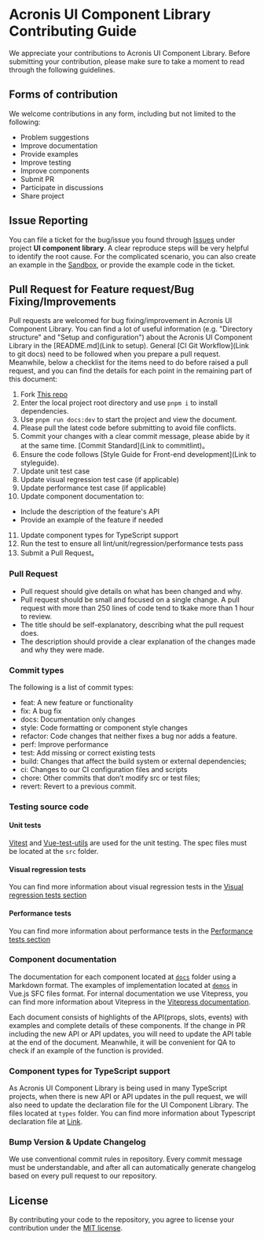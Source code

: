 # Acronis UI Component Library Contributing Guide

We appreciate your contributions to Acronis UI Component Library.
Before submitting your contribution, please make sure to take a moment to read through the following guidelines.

## Forms of contribution

We welcome contributions in any form, including but not limited to the following:

* Problem suggestions
* Improve documentation
* Provide examples
* Improve testing
* Improve components
* Submit PR
* Participate in discussions
* Share project

## Issue Reporting

You can file a ticket for the bug/issue you found through [Issues](https://github.com/acronis/ui-component-library/issues) under project **UI component library**.
A clear reproduce steps will be very helpful to identify the root cause.
For the complicated scenario, you can also create an example in the [Sandbox](https://github.com/acronis/ui-component-library/sandbox/index.vue), or provide the example code in the ticket.

## Pull Request for Feature request/Bug Fixing/Improvements

Pull requests are welcomed for bug fixing/improvement in Acronis UI Component Library.
You can find a lot of useful information (e.g. "Directory structure" and "Setup and configuration") about the Acronis UI Component Library in the [README.md](Link to setup).
General [CI Git Workflow](Link to git docs) need to be followed when you prepare a pull request.
Meanwhile, below a checklist for the items need to do before raised a pull request,
and you can find the details for each point in the remaining part of this document:

1. Fork [This repo](https://github.com/acronis/ui-component-library)
2. Enter the local project root directory and use ```pnpm i``` to install dependencies.
3. Use ```pnpm run docs:dev``` to start the project and view the document.
4. Please pull the latest code before submitting to avoid file conflicts.
5. Commit your changes with a clear commit message, please abide by it at the same time. [Commit Standard](Link to commitlint)。
6. Ensure the code follows [Style Guide for Front-end development](Link to styleguide).
7. Update unit test case
8. Update visual regression test case (if applicable)
9. Update performance test case (if applicable)
10. Update component documentation to:
   - Include the description of the feature's API
   - Provide an example of the feature if needed
11. Update component types for TypeScript support
12. Run the test to ensure all lint/unit/regression/performance tests pass
13. Submit a Pull Request。

### Pull Request

- Pull request should give details on what has been changed and why.
- Pull request should be small and focused on a single change. A pull request with more than 250 lines of code tend to tkake more than 1 hour to review.
- The title should be self-explanatory, describing what the pull request does.
- The description should provide a clear explanation of the changes made and why they were made.

### Commit types

The following is a list of commit types:

- feat: A new feature or functionality
- fix: A bug fix
- docs: Documentation only changes
- style: Code formatting or component style changes
- refactor: Code changes that neither fixes a bug nor adds a feature.
- perf: Improve performance
- test: Add missing or correct existing tests
- build: Changes that affect the build system or external dependencies;
- ci: Changes to our CI configuration files and scripts
- chore: Other commits that don’t modify src or test files;
- revert: Revert to a previous commit.

### Testing source code

#### Unit tests

[Vitest](https://vitest.dev/) and [Vue-test-utils](https://test-utils.vuejs.org/) are used for the unit testing. 
The spec files must be located at the `src` folder.

#### Visual regression tests

You can find more information about visual regression tests in the [Visual regression tests section](https://acronis.github.io/ui-component-library/guide/testing.html#visual-regression-testing-with-cypress)

#### Performance tests

You can find more information about performance tests in the [Performance tests section](https://acronis.github.io/ui-component-library/guide/testing.html#performance-tests)

### Component documentation

The documentation for each component located at [`docs`](packages/documentation) folder using a Markdown format.
The examples of implementation located at [`demos`](packages/documentation/demos) in Vue.js SFC files format.
For internal documentation we use Vitepress, you can find more information about Vitepress in the [Vitepress documentation](https://vitepress.dev/).

Each document consists of highlights of the API(props, slots, events) with examples and complete details of these components.
If the change in PR including the new API or API updates, you will need to update the API table at the end of the document. 
Meanwhile, it will be convenient for QA to check if an example of the function is provided.

### Component types for TypeScript support

As Acronis UI Component Library is being used in many TypeScript projects, when there is new API or API updates in the pull request,
we will also need to update the declaration file for the UI Component Library.
The files located at `types` folder. You can find more information about Typescript declaration file at [Link](https://www.typescriptlang.org/docs/handbook/declaration-files/introduction.html).

### Bump Version & Update Changelog

We use conventional commit rules in repository. Every commit message must be understandable,
and after all can automatically generate changelog based on every pull request to our repository.

## License

By contributing your code to the repository, you agree to license your contribution under the [MIT license](./LICENSE).
